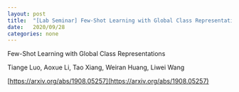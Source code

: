 ```yaml
---
layout: post
title:  "[Lab Seminar] Few-Shot Learning with Global Class Representations"
date:   2020/09/28
categories: none
---
```




Few-Shot Learning with Global Class Representations

Tiange Luo, Aoxue Li, Tao Xiang, Weiran Huang, Liwei Wang





[https://arxiv.org/abs/1908.05257](https://arxiv.org/abs/1908.05257)





 

